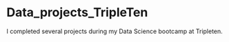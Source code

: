 # Data_projects_TripleTen
I completed several projects during my Data Science bootcamp at Tripleten.
